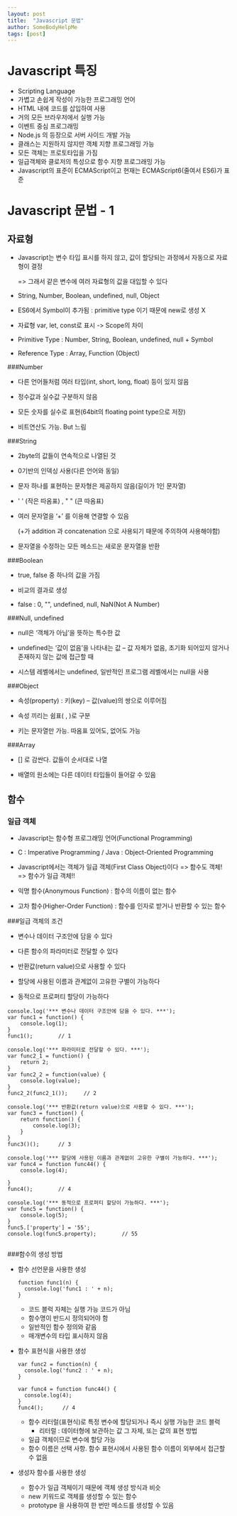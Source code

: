 ```yaml
---
layout: post
title:  "Javascript 문법"
author: SomeBodyHelpMe
tags: [post]
---
```



# Javascript 특징

- Scripting Language
- 가볍고 손쉽게 작성이 가능한 프로그래밍 언어
- HTML 내에 코드를 삽입하여 사용
- 거의 모든 브라우저에서 실행 가능
- 이벤트 중심 프로그래밍
- Node.js 의 등장으로 서버 사이드 개발 가능
- 클래스는 지원하지 않지만 객체 지향 프로그래밍 가능
- 모든 객체는 프로토타입을 가짐
- 일급객체와 클로저의 특성으로 함수 지향 프로그래밍 가능
- Javascript의 표준이 ECMAScript이고 현재는 ECMAScript6(줄여서 ES6)가 표준



# Javascript 문법 - 1

## 자료형

* Javascript는 변수 타입 표시를 하지 않고, 값이 할당되는 과정에서 자동으로 자료형이 결정

  => 그래서 같은 변수에 여러 자료형의 값을 대입할 수 있다

* String, Number, Boolean, undefined, null, Object

* ES6에서 Symbol이 추가됨 : primitive type 이기 때문에 new로 생성 X

* 자료형 var, let, const로 표시 -> Scope의 차이

* Primitive Type : Number, String, Boolean, undefined, null + Symbol

* Reference Type : Array, Function (Object)



###Number

* 다른 언어들처럼 여러 타입(int, short, long, float) 등이 있지 않음

* 정수값과 실수값 구분하지 않음 

* 모든 숫자를 실수로 표현(64bit의 floating point type으로 저장)

* 비트연산도 가능. But 느림



###String

* 2byte의 값들이 연속적으로 나열된 것

* 0기반의 인덱싱 사용(다른 언어와 동일)

* 문자 하나를 표현하는 문자형은 제공하지 않음(길이가 1인 문자열)

* ' ' (작은 따옴표) , " " (큰 따옴표)

* 여러 문자열을 ‘+’ 를 이용해 연결할 수 있음

  (+가 addition 과 concatenation 으로 사용되기 때문에 주의하여 사용해야함)

* 문자열을 수정하는 모든 메소드는 새로운 문자열을 반환



###Boolean

* true, false 중 하나의 값을 가짐

* 비교의 결과로 생성

* false : 0, "", undefined, null, NaN(Not A Number) 



###Null, undefined

* null은 ‘객체가 아님’을 뜻하는 특수한 값

* undefined는 ‘값이 없음’을 나타내는 값 – 값 자체가 없음, 초기화 되어있지 않거나 존재하지 않는 값에 접근할 때

* 시스템 레벨에서는 undefined, 일반적인 프로그램 레벨에서는 null을 사용



###Object

* 속성(property) : 키(key) – 값(value)의 쌍으로 이루어짐

* 속성 끼리는 쉼표( , )로 구분

* 키는 문자열만 가능. 따옴표 있어도, 없어도 가능



###Array

* [] 로 감싼다. 값들이 순서대로 나열

* 배열의 원소에는 다른 데이터 타입들이 들어갈 수 있음



## 함수

### 일급 객체

* Javascript는 함수형 프로그래밍 언어(Functional Programming)

* C : Imperative Programming / Java : Object-Oriented Programming

* Javascript에서는 객체가 일급 객체(First Class Object)이다 => 함수도 객체! => 함수가 일급 객체!!

* 익명 함수(Anonymous Function) : 함수의 이름이 없는 함수

* 고차 함수(Higher-Order Function) : 함수를 인자로 받거나 반환할 수 있는 함수



###일급 객체의 조건

* 변수나 데이터 구조안에 담을 수 있다

* 다른 함수의 파라미터로 전달할 수 있다

* 반환값(return value)으로 사용할 수 있다

* 할당에 사용된 이름과 관계없이 고유한 구별이 가능하다

* 동적으로 프로퍼티 할당이 가능하다

```
console.log('*** 변수나 데이터 구조안에 담을 수 있다. ***');
var func1 = function() {
	console.log(1);
}
func1();		// 1

console.log('*** 파라미터로 전달할 수 있다. ***');
var func2_1 = function() {
	return 2;
}
var func2_2 = function(value) {
	console.log(value);
}
func2_2(func2_1());		// 2

console.log('*** 반환값(return value)으로 사용할 수 있다. ***');
var func3 = function() {
	return function() {
		console.log(3);
	}
}
func3()();		// 3

console.log('*** 할당에 사용된 이름과 관계없이 고유한 구별이 가능하다. ***');
var func4 = function func44() {
	console.log(4);

}
func4();		// 4

console.log('*** 동적으로 프로퍼티 할당이 가능하다. ***');
var func5 = function() {
	console.log(5);
}
func5.['property'] = '55';
console.log(func5.property);		// 55


```

###함수의 생성 방법

- 함수 선언문을 사용한 생성

  ```
  function func1(n) {
    console.log('func1 : ' + n);
  }
  ```

  * 코드 블럭 자체는 실행 가능 코드가 아님
  * 함수명이 반드시 정의되어야 함
  * 일반적인 함수 정의와 같음
  * 매개변수의 타입 표시하지 않음

- 함수 표현식을 사용한 생성

  ```
  var func2 = function(n) {
    console.log('func2 : ' + n);
  }
  
  var func4 = function func44() {
  	console.log(4);
  }
  func4();		// 4
  ```

  - 함수 리터럴(표현식)로 특정 변수에 할당되거나 즉시 실행 가능한 코드 블럭
    - 리터럴 : 데이터형에 보관하는 값 그 자체, 또는 값의 표현 방법
  - 일급 객체이므로 변수에 할당 가능
  - 함수 이름은 선택 사항. 함수 표현시에서 사용된 함수 이름이 외부에서 접근할 수 없음

- 생성자 함수를 사용한 생성

  - 함수가 일급 객체이기 때문에 객체 생성 방식과 비슷
  - new 키워드로 객체를 생성할 수 있는 함수
  - prototype 을 사용하여 한 번만 메소드를 생성할 수 있음


